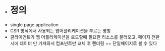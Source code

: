 - # 정의
- single page applicaiton
- CSR 방식에서 사용되는 웹어플리케이션을 부르는 명칭
- 클라이언트가 웹 어플리케이션을 로드할때 필요한 리소스를 불러오고, 페이지 전환시에 데이터 만 가져와서 컴포넌트만 교체 후 렌더링 == 단일페이지로 볼 수 있다
